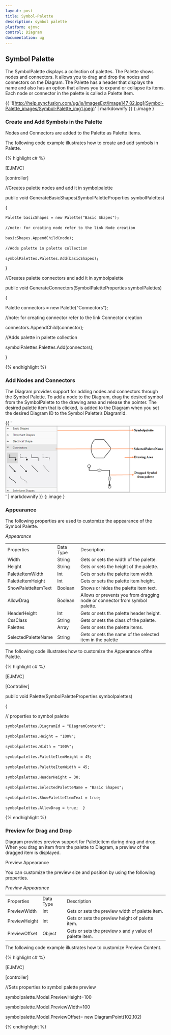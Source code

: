```yaml
---
layout: post
title: Symbol-Palette
description: symbol palette
platform: ejmvc
control: Diagram
documentation: ug
---
```


## Symbol Palette

The SymbolPalette displays a collection of palettes. The Palette shows nodes and connectors. It allows you to drag and drop the nodes and connectors on the Diagram. The Palette has a header that displays the name and also has an option that allows you to expand or collapse its items. Each node or connector in the palette is called a Palette Item.

{{ '![http://help.syncfusion.com/ug/js/ImagesExt/image147_82.jpg](Symbol-Palette_images/Symbol-Palette_img1.jpeg)' | markdownify }}
{:.image }


### Create and Add Symbols in the Palette

Nodes and Connectors are added to the Palette as Palette Items.

The following code example illustrates how to create and add symbols in Palette.

{% highlight c# %}

[EJMVC]

[controller]

//Creates palette nodes and add it in symbolpalette

public void GenerateBasicShapes(SymbolPaletteProperties symbolPalettes)

{ 

    Palette basicShapes = new Palette("Basic Shapes");

    //note: for creating node refer to the link Node creation

    basicShapes.AppendChild(node);

    //Adds palette in palette collection

    symbolPalettes.Palettes.Add(basicShapes);

}

//Creates palette connectors and add it in symbolpalette

public void GenerateConnectors(SymbolPaletteProperties symbolPalettes)

{

   Palette connectors = new Palette("Connectors");

   //note: for creating connector refer to the link Connector creation

   connectors.AppendChild(connector);

   //Adds palette in palette collection

   symbolPalettes.Palettes.Add(connectors);

}



{% endhighlight %}

### Add Nodes and Connectors

The Diagram provides support for adding nodes and connectors through the Symbol Palette. To add a node to the Diagram, drag the desired symbol from the SymbolPalette to the drawing area and release the pointer. The desired palette item that is clicked, is added to the Diagram when you set the desired Diagram ID to the Symbol Palette’s DiagramId.

{{ '![](Symbol-Palette_images/Symbol-Palette_img2.png)' | markdownify }}
{:.image }


### Appearance

The following properties are used to customize the appearance of the Symbol Palette.

_Appearance_

<table>
<tr>
<td>
Properties</td><td>
Data Type</td><td>
Description</td></tr>
<tr>
<td>
 Width</td><td>
String</td><td>
Gets or sets the width of the palette.</td></tr>
<tr>
<td>
 Height</td><td>
String</td><td>
Gets or sets the height of the palette.</td></tr>
<tr>
<td>
 PaletteItemWidth</td><td>
Int</td><td>
Gets or sets the palette item width.</td></tr>
<tr>
<td>
 PaletteItemHeight</td><td>
Int</td><td>
Gets or sets the palette item height.</td></tr>
<tr>
<td>
 ShowPaletteItemText</td><td>
Boolean</td><td>
Shows or hides the palette item text.</td></tr>
<tr>
<td>
 AllowDrag</td><td>
Boolean</td><td>
Allows or prevents you from dragging node or connector from symbol palette.</td></tr>
<tr>
<td>
 HeaderHeight</td><td>
Int</td><td>
Gets or sets the palette header height.</td></tr>
<tr>
<td>
 CssClass</td><td>
String</td><td>
Gets or sets the class of the palette.</td></tr>
<tr>
<td>
 Palettes</td><td>
Array</td><td>
Gets or sets the palette items.</td></tr>
<tr>
<td>
SelectedPaletteName</td><td>
String</td><td>
Gets or sets the name of the selected item in the palette</td></tr>
</table>


The following code illustrates how to customize the Appearance ofthe Palette.

{% highlight c# %}

[EJMVC]

[Controller]



 public void Palette(SymbolPaletteProperties symbolpalettes)

  {

 // properties to symbol palette

    symbolpalettes.DiagramId = "DiagramContent";

    symbolpalettes.Height = "100%";

    symbolpalettes.Width = "100%";           

    symbolpalettes.PaletteItemHeight = 45;

    symbolpalettes.PaletteItemWidth = 45;

    symbolpalettes.HeaderHeight = 30;

    symbolpalettes.SelectedPaletteName = "Basic Shapes";

    symbolpalettes.ShowPaletteItemText = true; 

    symbolpalettes.AllowDrag = true;  }



{% endhighlight %}

### Preview for Drag and Drop

Diagram provides preview support for Paletteitem during drag and drop. When you drag an item from the palette to Diagram, a preview of the dragged item is displayed.

Preview Appearance

You can customize the preview size and position by using the following properties.

_Preview Appearance_

<table>
<tr>
<td>
Properties</td><td>
Data Type</td><td>
Description</td></tr>
<tr>
<td>
PreviewWidth</td><td>
 Int</td><td>
Gets or sets the preview width of palette item.</td></tr>
<tr>
<td>
PreviewHeight</td><td>
 Int</td><td>
Gets or sets the preview height of palette item.</td></tr>
<tr>
<td>
PreviewOffset</td><td>
 Object</td><td>
Gets or sets the preview x and y value of palette item.</td></tr>
</table>


The following code example illustrates how to customize Preview Content.

{% highlight c# %}

[EJMVC]

[controller]

//Sets properties to symbol palette preview

symbolpalette.Model.PreviewHeight=100

symbolpalette.Model.PreviewWidth=100

symbolpalette.Model.PreviewOffset= new DiagramPoint(102,102)



{% endhighlight %}



